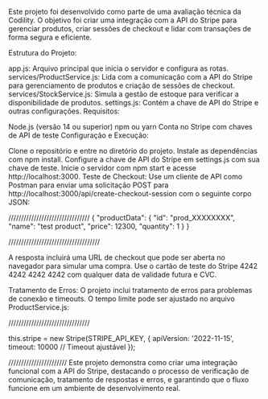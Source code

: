 Este projeto foi desenvolvido como parte de uma avaliação técnica da Codility. O objetivo foi criar uma integração com a API do Stripe para gerenciar produtos, criar sessões de checkout e lidar com transações de forma segura e eficiente.

Estrutura do Projeto:

app.js: Arquivo principal que inicia o servidor e configura as rotas.
services/ProductService.js: Lida com a comunicação com a API do Stripe para gerenciamento de produtos e criação de sessões de checkout.
services/StockService.js: Simula a gestão de estoque para verificar a disponibilidade de produtos.
settings.js: Contém a chave de API do Stripe e outras configurações.
Requisitos:

Node.js (versão 14 ou superior)
npm ou yarn
Conta no Stripe com chaves de API de teste
Configuração e Execução:

Clone o repositório e entre no diretório do projeto.
Instale as dependências com npm install.
Configure a chave de API do Stripe em settings.js com sua chave de teste.
Inicie o servidor com npm start e acesse http://localhost:3000.
Teste de Checkout: Use um cliente de API como Postman para enviar uma solicitação POST para http://localhost:3000/api/create-checkout-session com o seguinte corpo JSON:

////////////////////////////////
{
  "productData": {
    "id": "prod_XXXXXXXX",
    "name": "test product",
    "price": 12300,
    "quantity": 1
  }
}

////////////////////////////////////


A resposta incluirá uma URL de checkout que pode ser aberta no navegador para simular uma compra. Use o cartão de teste do Stripe 4242 4242 4242 4242 com qualquer data de validade futura e CVC.

Tratamento de Erros: O projeto inclui tratamento de erros para problemas de conexão e timeouts. O tempo limite pode ser ajustado no arquivo ProductService.js:

////////////////////////////////

this.stripe = new Stripe(STRIPE_API_KEY, {
  apiVersion: '2022-11-15',
  timeout: 10000 // Timeout ajustável
});


///////////////////////
 Este projeto demonstra como criar uma integração funcional com a API do Stripe, destacando o processo de verificação de comunicação, tratamento de respostas e erros, e garantindo que o fluxo funcione em um ambiente de desenvolvimento real.
